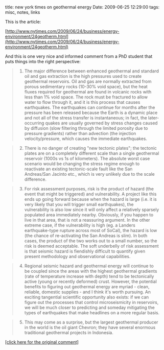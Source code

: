 title: new york times on geothermal energy
Date: 2009-06-25 12:29:00
tags: misc, notes, links
 

This is the article: 
  
[http://www.nytimes.com/2009/06/24/business/energy-environment/24geotherm.html](http://www.nytimes.com/2009/06/24/business/energy-environment/24geotherm.html)  
  
And this is one very nice and informed comment from a PhD student that puts things into the right perspective:  

> 1) The major difference between enhanced geothermal and standard oil and gas extraction is the high pressures used to create geothermal reservoirs. Oil and gas are normally extracted from porous sedimentary rocks (10-30% void space), but the heat fluxes required for geothermal are found in volcanic rocks with less than 1% void space. The rock must be fractured to allow water to flow through it, and it is this process that causes earthquakes. The earthquakes can continue for months after the pressure has been released because the Earth is a dynamic place and not all of the stress transfer is instantaneous; in fact, the later-occurring quakes are usually governed by stress changes caused by diffusion (slow filtering through the limited porosity due to pressure gradients) rather than advection (the injection velocity/pressure, which causes the immediate earthquakes.  
  
> 2) There is no danger of creating "new tectonic plates"; the tectonic plates are on a completely different scale than a single geothermal reservoir (1000s vs 1s of kilometers). The absolute worst case scenario would be changing the stress regime enough to reactivate an existing tectonic-scale fault like the San Andreas/San Jacinto etc., which is very unlikely due to the scale difference.  
  
> 3) For risk assessment purposes, risk is the product of hazard (the event that might be triggered) and vulnerability. A project like this ends up going forward because when the hazard is large (i.e. it is very likely that you will trigger small earthquakes), the vulnerability is also low since it will only affect a relatively sparsely populated area immediately nearby. Obviously, if you happen to live in that area, that is not a reassuring argument. In the other extreme case, if the vulnerability is high (eg. a Landers earthquake-type rupture across most of SoCal), the hazard is low (the chance of re-activating the San Andreas is slim). In both cases, the product of the two works out to a small number, so the risk is deemed acceptable. The soft underbelly of risk assessment is that seismic hazard is fiendishly difficult to quantify given present methodology and observational capabilities.  
  
> 4) Regional seismic hazard and geothermal energy will continue to be coupled since the areas with the highest geothermal gradients (rate of temperature increase with depth) tend to be tectonically active (young or recently deformed) crust. However, the potential benefits to figuring out geothermal energy are myriad - clean, reliable, domestic supplies - and I think it's worth pursuing. An exciting tangential scientific opportunity also exists: if we can figure out the processes that control microseismicity in reservoirs, we will be much closer to predicting and someday mitigating the types of earthquakes that make headlines on a more regular basis.  
  
> 5) This may come as a surprise, but the largest geothermal producer in the world is the oil giant Chevron; they have several enormous traditional geothermal projects in Indonesia.  
  
[[click here for the original comment]](http://community.nytimes.com/comments/www.nytimes.com/2009/06/24/business/energy-environment/24geotherm.html?permid=48#comment48)  
